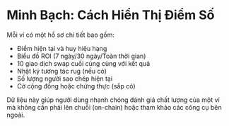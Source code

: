 # Minh Bạch: Cách Hiển Thị Điểm Số

Mỗi ví có một hồ sơ chi tiết bao gồm:
- Điểm hiện tại và huy hiệu hạng
- Biểu đồ ROI (7 ngày/30 ngày/Toàn thời gian)
- 10 giao dịch swap cuối cùng cùng với kết quả
- Nhật ký tương tác rug (nếu có)
- Số lượng người sao chép hiện tại
- Cờ cộng đồng hoặc chứng thực (sắp có)

Dữ liệu này giúp người dùng nhanh chóng đánh giá chất lượng của một ví mà không cần phải lên chuỗi (on-chain) hoặc tham khảo các công cụ bên ngoài.


